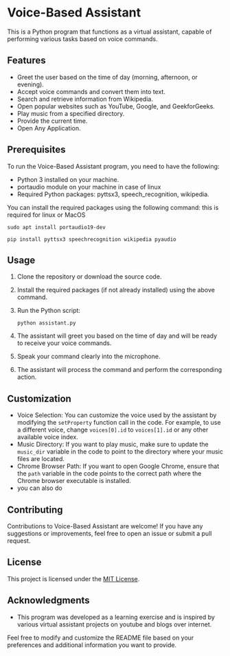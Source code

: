 
# Voice-Based Assistant 

This is a Python program that functions as a virtual assistant, capable of performing various tasks based on voice commands.

## Features

- Greet the user based on the time of day (morning, afternoon, or evening).
- Accept voice commands and convert them into text.
- Search and retrieve information from Wikipedia.
- Open popular websites such as YouTube, Google, and GeekforGeeks.
- Play music from a specified directory.
- Provide the current time.
- Open Any Application.

## Prerequisites

To run the Voice-Based Assistant program, you need to have the following:

- Python 3 installed on your machine.
- portaudio module on your machine in case of linux
- Required Python packages: pyttsx3, speech_recognition, wikipedia.

You can install the required packages using the following command:
this is required for linux or MacOS 
```shell
sudo apt install portaudio19-dev
```

```shell
pip install pyttsx3 speechrecognition wikipedia pyaudio
```

## Usage

1. Clone the repository or download the source code.
2. Install the required packages (if not already installed) using the above command.
3. Run the Python script:

   ```shell
   python assistant.py
   ```

4. The assistant will greet you based on the time of day and will be ready to receive your voice commands.
5. Speak your command clearly into the microphone.
6. The assistant will process the command and perform the corresponding action.

## Customization

- Voice Selection: You can customize the voice used by the assistant by modifying the `setProperty` function call in the code. For example, to use a different voice, change `voices[0].id` to `voices[1].id` or any other available voice index.
- Music Directory: If you want to play music, make sure to update the `music_dir` variable in the code to point to the directory where your music files are located.
- Chrome Browser Path: If you want to open Google Chrome, ensure that the `path` variable in the code points to the correct path where the Chrome browser executable is installed.
- you can also do 

## Contributing

Contributions to Voice-Based Assistant are welcome! If you have any suggestions or improvements, feel free to open an issue or submit a pull request.

## License

This project is licensed under the [MIT License](LICENSE).

## Acknowledgments

- This program was developed as a learning exercise and is inspired by various virtual assistant projects on youtube and blogs over internet.

Feel free to modify and customize the README file based on your preferences and additional information you want to provide.
